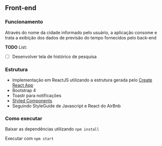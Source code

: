 
## Front-end


### Funcionamento

Através do nome da cidade informado pelo usuário, a aplicação consome e trata a exibição dos dados de previsão do tempo fornecidos pelo back-end

**TODO** List:
- [ ] Desenvolver  tela de histórico de pesquisa


### Estrutura

* Implementação em ReactJS utilizando a estrutura gerada pelo [Create React App](https://github.com/facebook/create-react-app)
* Bootstrap 4
* Toastr para notificações 
* [Styled Components](https://www.styled-components.com/)
* Seguindo StyleGuide de Javascript e React do AirBnb


### Como executar

Baixar as dependências utilizando `npm install`

Executar com `npm start`
